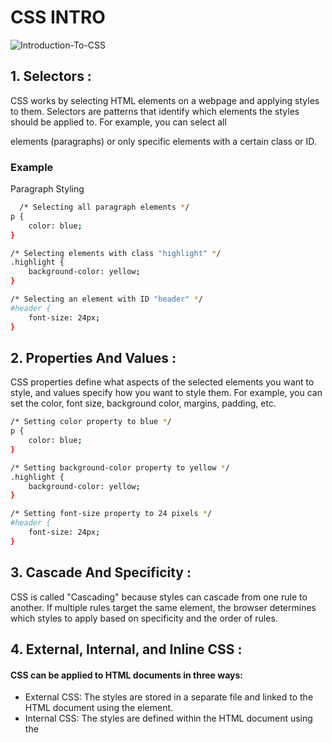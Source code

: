 
# CSS INTRO
![Introduction-To-CSS](https://github.com/Techwiz-Laraib/CSS-INTRO/assets/159939710/11d484dd-ff9a-4a20-afb0-72e73bd7bc39)


## 1. Selectors :
  
CSS works by selecting HTML elements on a webpage and applying styles to them. Selectors are patterns that identify which elements the styles should be applied to. For example, you can select all <p> elements (paragraphs) or only specific elements with a certain class or ID.


### Example

Paragraph Styling

```bash
  /* Selecting all paragraph elements */
p {
    color: blue;
}

/* Selecting elements with class "highlight" */
.highlight {
    background-color: yellow;
}

/* Selecting an element with ID "header" */
#header {
    font-size: 24px;
}

```
 
 ## 2. Properties And Values :

CSS properties define what aspects of the selected elements you want to style, and values specify how you want to style them. For example, you can set the color, font size, background color, margins, padding, etc.

```bash 
/* Setting color property to blue */
p {
    color: blue;
}

/* Setting background-color property to yellow */
.highlight {
    background-color: yellow;
}

/* Setting font-size property to 24 pixels */
#header {
    font-size: 24px;
}
```

## 3. Cascade And Specificity : 

 CSS is called "Cascading" because styles can cascade from one rule to another. If multiple rules target the same element, the browser determines which styles to apply based on specificity and the order of rules.

 ## 4. External, Internal, and Inline CSS :

 #### CSS can be applied to HTML documents in three ways:
  
  
 


- External CSS: 
The styles are stored in a separate file and linked to the HTML document using the <link> element.
- Internal CSS: 
The styles are defined within the HTML document using the <style> element in the <head> section.
- Inline CSS: 
Styles are applied directly to individual HTML elements using the style attribute.

```bash <!-- External CSS -->
<link rel="stylesheet" type="text/css" href="styles.css">

<!-- Internal CSS -->
<style>
    p {
        color: blue;
    }
</style>

<!-- Inline CSS -->
<p style="color: blue;">This is a blue paragraph.</p>
```
## 5. Box Model:

In CSS, every HTML element is considered a box, and the box model describes how these boxes are laid out on the webpage. Each box consists of content, padding, border, and margin.


 





![Box Model](https://developer.mozilla.org/en-US/docs/Learn/CSS/Building_blocks/The_box_model/box-model.png)

- Content: The actual content of the element, such as text or images.
- Padding: Space between the content and the border.
- Border: A border surrounding the padding.
- Margin: Space outside the border, separating the element from other elements.
You can control the size and spacing of these elements using CSS properties like width , height , padding , margin, etc.
